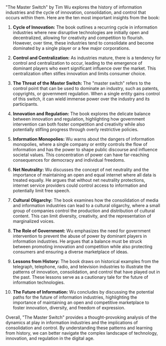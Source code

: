 "The Master Switch" by Tim Wu explores the history of information industries and the cycle of innovation, consolidation, and control that occurs within them. Here are the ten most important insights from the book:

1. **Cycle of Innovation:** The book outlines a recurring cycle in information industries where new disruptive technologies are initially open and decentralized, allowing for creativity and competition to flourish. However, over time, these industries tend to consolidate and become dominated by a single player or a few major corporations.

2. **Control and Centralization:** As industries mature, there is a tendency for control and centralization to occur, leading to the emergence of dominant players who exert significant influence over the market. This centralization often stifles innovation and limits consumer choice.

3. **The Threat of the Master Switch:** The "master switch" refers to the control point that can be used to dominate an industry, such as patents, copyrights, or government regulation. When a single entity gains control of this switch, it can wield immense power over the industry and its participants.

4. **Innovation and Regulation:** The book explores the delicate balance between innovation and regulation, highlighting how government intervention can both foster competition and creativity while also potentially stifling progress through overly restrictive policies.

5. **Information Monopolies:** Wu warns about the dangers of information monopolies, where a single company or entity controls the flow of information and has the power to shape public discourse and influence societal values. This concentration of power can have far-reaching consequences for democracy and individual freedoms.

6. **Net Neutrality:** Wu discusses the concept of net neutrality and the importance of maintaining an open and equal internet where all data is treated equally. He argues that without net neutrality protections, internet service providers could control access to information and potentially limit free speech.

7. **Cultural Oligarchy:** The book examines how the consolidation of media and information industries can lead to a cultural oligarchy, where a small group of companies control the production and distribution of cultural content. This can limit diversity, creativity, and the representation of marginalized voices.

8. **The Role of Government:** Wu emphasizes the need for government intervention to prevent the abuse of power by dominant players in information industries. He argues that a balance must be struck between promoting innovation and competition while also protecting consumers and ensuring a diverse marketplace of ideas.

9. **Lessons from History:** The book draws on historical examples from the telegraph, telephone, radio, and television industries to illustrate the patterns of innovation, consolidation, and control that have played out in the past. These lessons serve as a cautionary tale for the future of information technologies.

10. **The Future of Information:** Wu concludes by discussing the potential paths for the future of information industries, highlighting the importance of maintaining an open and competitive marketplace to foster innovation, diversity, and freedom of expression.

Overall, "The Master Switch" provides a thought-provoking analysis of the dynamics at play in information industries and the implications of consolidation and control. By understanding these patterns and learning from history, we can better navigate the complex landscape of technology, innovation, and regulation in the digital age.